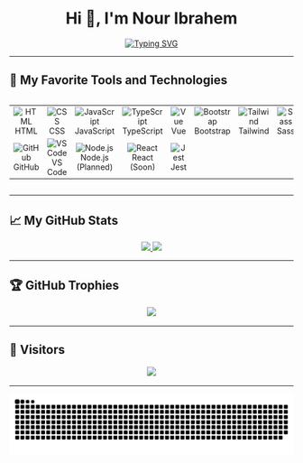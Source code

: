 <h1 align="center">Hi 👋, I'm Nour Ibrahem</h1>

<p align="center">
  <a href="https://github.com/Nour-ibrahem30"><img src="https://readme-typing-svg.demolab.com?font=Fira+Code&weight=500&size=22&pause=1000&center=true&vCenter=true&multiline=true&width=435&height=45&lines=Front-end+Developer;Passionate+about+Web+Design+%26+Code" alt="Typing SVG" /></a>
</p>

---

## 🧰 My Favorite Tools and Technologies

<div style="display: flex; align-items: flex-start; justify-content: center;">
  <table>
    <tr>
      <td align="center" width="96">
        <img src="https://techstack-generator.vercel.app/html-icon.svg" width="65" height="65" alt="HTML" /><br>HTML
      </td>
      <td align="center" width="96">
        <img src="https://techstack-generator.vercel.app/css-icon.svg" width="65" height="65" alt="CSS" /><br>CSS
      </td>
      <td align="center" width="96">
        <img src="https://techstack-generator.vercel.app/js-icon.svg" width="65" height="65" alt="JavaScript" /><br>JavaScript
      </td>
      <td align="center" width="96">
        <img src="https://techstack-generator.vercel.app/ts-icon.svg" width="65" height="65" alt="TypeScript" /><br>TypeScript
      </td>
      <td align="center" width="96">
        <img src="https://techstack-generator.vercel.app/vue-icon.svg" width="65" height="65" alt="Vue" /><br>Vue
      </td>
      <td align="center" width="96">
        <img src="https://techstack-generator.vercel.app/bootstrap-icon.svg" width="65" height="65" alt="Bootstrap" /><br>Bootstrap
      </td>
      <td align="center" width="96">
        <img src="https://techstack-generator.vercel.app/tailwind-icon.svg" width="65" height="65" alt="Tailwind" /><br>Tailwind
      </td>
      <td align="center" width="96">
        <img src="https://techstack-generator.vercel.app/sass-icon.svg" width="65" height="65" alt="Sass" /><br>Sass
      </td>
    </tr>
    <tr>
      <td align="center" width="96">
        <img src="https://techstack-generator.vercel.app/github-icon.svg" width="65" height="65" alt="GitHub" /><br>GitHub
      </td>
      <td align="center" width="96">
        <img src="https://techstack-generator.vercel.app/vscode-icon.svg" width="65" height="65" alt="VS Code" /><br>VS Code
      </td>
      <td align="center" width="96">
        <img src="https://techstack-generator.vercel.app/nodejs-icon.svg" width="65" height="65" alt="Node.js" /><br>Node.js (Planned)
      </td>
      <td align="center" width="96">
        <img src="https://techstack-generator.vercel.app/react-icon.svg" width="65" height="65" alt="React" /><br>React (Soon)
      </td>
      <td align="center" width="96">
        <img src="https://techstack-generator.vercel.app/jest-icon.svg" width="65" height="65" alt="Jest" /><br>Jest
      </td>
    </tr>
  </table>
</div>

---

## 📈 My GitHub Stats

<p align="center">
  <a href="https://github.com/Nour-ibrahem30">
    <img width="48%" src="https://github-readme-stats.vercel.app/api?username=Nour-ibrahem30&show_icons=true&theme=radical&hide_border=true" />
  </a>
  <a href="https://github.com/Nour-ibrahem30">
    <img width="48%" src="https://github-readme-streak-stats.herokuapp.com/?user=Nour-ibrahem30&theme=radical&hide_border=true" />
  </a>
</p>

---

## 🏆 GitHub Trophies

<p align="center">
  <img src="https://github-profile-trophy.vercel.app/?username=Nour-ibrahem30&theme=radical&no-frame=true&margin-w=4" />
</p>

---

## 📌 Visitors

<p align="center">
  <img src="https://profile-counter.glitch.me/Nour-ibrahem30/count.svg" />
</p>

---

<img src="https://raw.githubusercontent.com/ishandutta2007/snk/output-svg-only/github-contribution-grid-snake.svg" alt="Contribution Snake" style="max-width: 100%;" />
